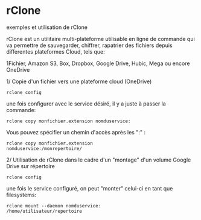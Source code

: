 # rClone
exemples et utilisation de rClone

rClone est un utilitaire multi-plateforme utilisable en ligne de commande
qui va permettre de sauvegarder, chiffrer, rapatrier des fichiers depuis differentes plateformes Cloud, tels que:

1Fichier, Amazon S3, Box, Dropbox, Google Drive, Hubic, Mega ou encore OneDrive

1/ Copie d'un fichier vers une plateforme cloud (OneDrive)

<code>rclone config</code>

une fois configurer avec le service désiré, il y a juste à passer la commande:

<code>rclone copy monfichier.extension nomduservice:</code>

Vous pouvez spécifier un chemin d'accès après les ":" :

<code>rclone copy monfichier.extension nomduservice:/monrepertoire/</code>


2/ Utilisation de rClone dans le cadre d'un "montage" d'un volume Google Drive sur répertoire

<code>rclone config</code>

une fois le service configuré, on peut "monter" celui-ci en tant que filesystems:

<code>rclone mount --daemon nomduservice: /home/utilisateur/repertoire</code>
